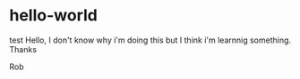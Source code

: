 # hello-world
test
Hello, I don't know why i'm doing this but I think i'm learnnig something.
Thanks

Rob
